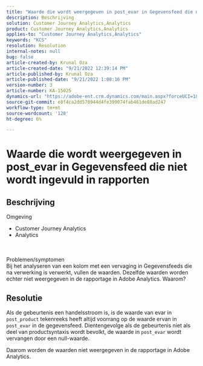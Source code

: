 ```yaml
---
title: "Waarde die wordt weergegeven in post_evar in Gegevensfeed die niet wordt ingevuld in rapporten"
description: Beschrijving
solution: Customer Journey Analytics,Analytics
product: Customer Journey Analytics,Analytics
applies-to: "Customer Journey Analytics,Analytics"
keywords: "KCS"
resolution: Resolution
internal-notes: null
bug: false
article-created-by: Krunal Oza
article-created-date: "9/21/2022 12:39:14 PM"
article-published-by: Krunal Oza
article-published-date: "9/21/2022 1:08:16 PM"
version-number: 3
article-number: KA-15025
dynamics-url: "https://adobe-ent.crm.dynamics.com/main.aspx?forceUCI=1&pagetype=entityrecord&etn=knowledgearticle&id=68fc6364-aa39-ed11-9db0-0022480867bd"
source-git-commit: e8f4ca2dd578944d4fe399074fab461de88ad247
workflow-type: tm+mt
source-wordcount: '128'
ht-degree: 6%

---
```


# Waarde die wordt weergegeven in post_evar in Gegevensfeed die niet wordt ingevuld in rapporten

## Beschrijving

Omgeving<br>
- Customer Journey Analytics
- Analytics

<br> <br>Problemen/symptomen<br>
Bij het analyseren van een kolom met een vervaging in Gegevensfeeds die na verwerking is verwerkt, vullen de waarden. Dezelfde waarden worden echter niet weergegeven in de rapportage in Adobe Analytics. Waarom?




## Resolutie


Als de gebeurtenis een handelsstroom is, is de waarde van evar in `post_product` tekenreeks heeft altijd voorrang op de waarde ervan in `post_evar` in de gegevensfeed. Dientengevolge als de gebeurtenis niet als deel van productsyntaxis wordt bevolkt, de waarde in `post_evar` wordt vervangen door een null-waarde.

Daarom worden de waarden niet weergegeven in de rapportage in Adobe Analytics.
